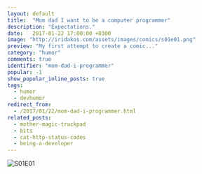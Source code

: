 ```yaml
---
layout: default
title:  "Mom dad I want to be a computer programmer"
description: "Expectations."
date:   2017-01-22 17:00:00 +0300
image: "http://iridakos.com/assets/images/comics/s01e01.png"
preview: "My first attempt to create a comic..."
category: "humor"
comments: true
identifier: "mom-dad-i-programmer"
popular: -1
show_popular_inline_posts: true
tags:
  - humor
  - devhumor
redirect_from:
  - /2017/01/22/mom-dad-i-programmer.html
related_posts:
  - mother-magic-trackpad
  - bits
  - cat-http-status-codes
  - being-a-developer
---
```


![S01E01]({{site.url}}/assets/images/comics/s01e01.png)
